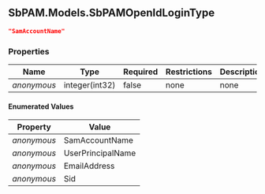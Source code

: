 
<h2 id="tocS_SbPAM.Models.SbPAMOpenIdLoginType">SbPAM.Models.SbPAMOpenIdLoginType</h2>

<a id="schemasbpam.models.sbpamopenidlogintype"></a>
<a id="schema_SbPAM.Models.SbPAMOpenIdLoginType"></a>
<a id="tocSsbpam.models.sbpamopenidlogintype"></a>
<a id="tocssbpam.models.sbpamopenidlogintype"></a>

```json
"SamAccountName"

```

### Properties

|Name|Type|Required|Restrictions|Description|
|---|---|---|---|---|
|*anonymous*|integer(int32)|false|none|none|

#### Enumerated Values

|Property|Value|
|---|---|
|*anonymous*|SamAccountName|
|*anonymous*|UserPrincipalName|
|*anonymous*|EmailAddress|
|*anonymous*|Sid|


